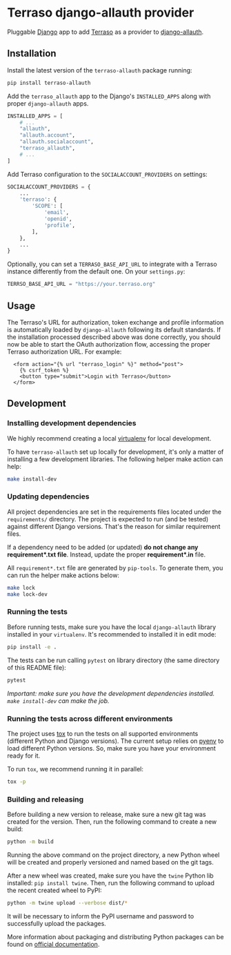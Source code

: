 
# Terraso django-allauth provider

Pluggable [Django](https://www.djangoproject.com/) app to add [Terraso](https://terraso.org) as a provider to [django-allauth](https://django-allauth.readthedocs.io/en/latest/).

## Installation

Install the latest version of the `terraso-allauth` package running:

```sh
pip install terraso-allauth
```

Add the `terraso_allauth` app to the Django's `INSTALLED_APPS` along with proper `django-allauth` apps.

```python
INSTALLED_APPS = [
    # ...
    "allauth",
    "allauth.account",
    "allauth.socialaccount",
    "terraso_allauth",
    # ...
]
```

Add Terraso configuration to the `SOCIALACCOUNT_PROVIDERS` on settings:

```python
SOCIALACCOUNT_PROVIDERS = {
    ...
    'terraso': {
        'SCOPE': [
            'email',
            'openid',
            'profile',
        ],
    },
    ...
}
```

Optionally, you can set a `TERRASO_BASE_API_URL` to integrate with a Terraso instance differently from the default one. On your `settings.py`:

```python
TERRSO_BASE_API_URL = "https://your.terraso.org"
```

## Usage

The Terraso's URL for authorization, token exchange and profile information is automatically loaded by `django-allauth` following its default standards. If the installation processed described above was done correctly, you should now be able to start the OAuth authorization flow, accessing the proper Terraso authorization URL. For example:

```django
  <form action="{% url "terraso_login" %}" method="post">
    {% csrf_token %}
    <button type="submit">Login with Terraso</button>
  </form>
```

## Development

### Installing development dependencies

We highly recommend creating a local [virtualenv](https://docs.python.org/3/library/venv.html) for local development.

To have `terraso-allauth` set up locally for development, it's only a matter of installing a few development libraries. The following helper make action can help:

```sh
make install-dev
```

### Updating dependencies

All project dependencies are set in the requirements files located under the `requirements/` directory. The project is expected to run (and be tested) against different Django versions. That's the reason for similar requirement files.

If a dependency need to be added (or updated) __do not change any requirement*.txt file__. Instead, update the proper __requirement*.in__ file.

All `requirement*.txt` file are generated by `pip-tools`. To generate them, you can run the helper make actions below:

```sh
make lock
make lock-dev
```

### Running the tests

Before running tests, make sure you have the local `django-allauth` library installed in your `virtualenv`. It's recommended to installed it in edit mode:

```sh
pip install -e .
```

The tests can be run calling `pytest` on library directory (the same directory of this README file):

```sh
pytest
```

_Important: make sure you have the development dependencies installed. `make install-dev` can make the job._

### Running the tests across different environments

The project uses [tox](https://tox.wiki/en/latest/) to run the tests on all supported environments (different Python and Django versions). The current setup relies on [pyenv](https://github.com/pyenv/pyenv) to load different Python versions. So, make sure you have your environment ready for it.

To run `tox`, we recommend running it in parallel:

```sh
tox -p
```

### Building and releasing

Before building a new version to release, make sure a new git tag was created for the version. Then, run the following command to create a new build:

```sh
python -m build
```

Running the above command on the project directory, a new Python wheel will be created and properly versioned and named based on the git tags.

After a new wheel was created, make sure you have the `twine` Python lib installed: `pip install twine`. Then, run the following command to upload the recent created wheel to PyPI:

```sh
python -m twine upload --verbose dist/*
```

It will be necessary to inform the PyPI username and password to successfully upload the packages.

More information about packaging and distributing Python packages can be
found on [official documentation](https://packaging.python.org/en/latest/tutorials/packaging-projects/).
